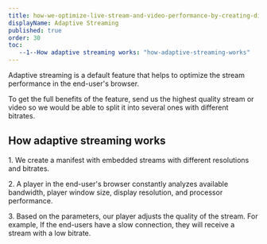 ```yaml
---
title: how-we-optimize-live-stream-and-video-performance-by-creating-different-bitrates
displayName: Adaptive Streaming
published: true
order: 30
toc:
   --1--How adaptive streaming works: "how-adaptive-streaming-works"
---
```

Adaptive streaming is a default feature that helps to optimize the stream performance in the end-user's browser.  

To get the full benefits of the feature, send us the highest quality stream or video so we would be able to split it into several ones with different bitrates. 

How adaptive streaming works 
-----------------------------

1\. We create a manifest with embedded streams with different resolutions and bitrates.  

2\. A player in the end-user's browser constantly analyzes available bandwidth, player window size, display resolution, and processor performance.  

3\. Based on the parameters, our player adjusts the quality of the stream. For example, If the end-users have a slow connection, they will receive a stream with a low bitrate.